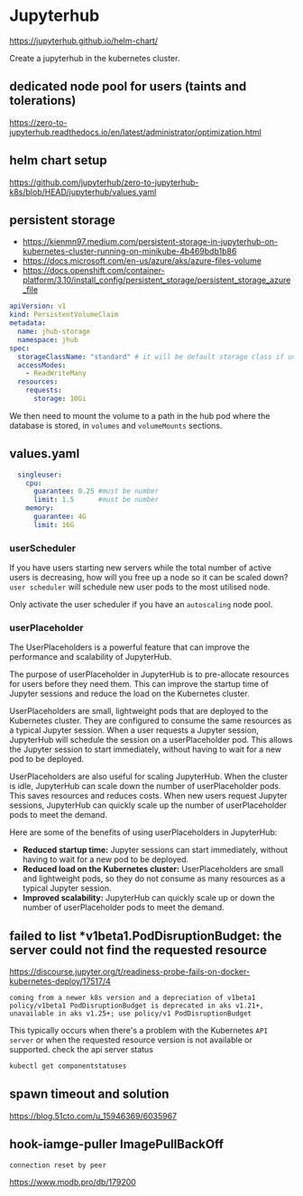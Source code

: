 # Jupyterhub

https://jupyterhub.github.io/helm-chart/

Create a jupyterhub in the kubernetes cluster.

## dedicated node pool for users (taints and tolerations)
https://zero-to-jupyterhub.readthedocs.io/en/latest/administrator/optimization.html

## helm chart setup
https://github.com/jupyterhub/zero-to-jupyterhub-k8s/blob/HEAD/jupyterhub/values.yaml

## persistent storage
- https://kienmn97.medium.com/persistent-storage-in-jupyterhub-on-kubernetes-cluster-running-on-minikube-4b469bdb1b86
- https://docs.microsoft.com/en-us/azure/aks/azure-files-volume
- https://docs.openshift.com/container-platform/3.10/install_config/persistent_storage/persistent_storage_azure_file
```yaml
apiVersion: v1
kind: PersistentVolumeClaim
metadata:
  name: jhub-storage
  namespace: jhub
spec:
  storageClassName: "standard" # it will be default storage class if unspecified.
  accessModes:
    - ReadWriteMany
  resources:
    requests:
      storage: 10Gi
```

We then need to mount the volume to a path in the hub pod where the database is stored, in `volumes` and `volumeMounts` sections.

## values.yaml
```yaml
  singleuser:
    cpu:
      guarantee: 0.25 #must be number
      limit: 1.5      #must be number
    memory:
      guarantee: 4G
      limit: 16G
```

### userScheduler 
If you have users starting new servers while the total number of active users is decreasing, how will you free up a node so it can be scaled down?
`user scheduler` will schedule new user pods to the most utilised node.

Only activate the user scheduler if you have an `autoscaling` node pool.

### userPlaceholder
The UserPlaceholders is a powerful feature that can improve the performance and scalability of JupyterHub.

The purpose of userPlaceholder in JupyterHub is to pre-allocate resources for users before they need them. This can improve the startup time of Jupyter sessions and reduce the load on the Kubernetes cluster.

UserPlaceholders are small, lightweight pods that are deployed to the Kubernetes cluster. They are configured to consume the same resources as a typical Jupyter session. When a user requests a Jupyter session, JupyterHub will schedule the session on a userPlaceholder pod. This allows the Jupyter session to start immediately, without having to wait for a new pod to be deployed.

UserPlaceholders are also useful for scaling JupyterHub. When the cluster is idle, JupyterHub can scale down the number of userPlaceholder pods. This saves resources and reduces costs. When new users request Jupyter sessions, JupyterHub can quickly scale up the number of userPlaceholder pods to meet the demand.

Here are some of the benefits of using userPlaceholders in JupyterHub:
- **Reduced startup time:** Jupyter sessions can start immediately, without having to wait for a new pod to be deployed.
- **Reduced load on the Kubernetes cluster:** UserPlaceholders are small and lightweight pods, so they do not consume as many resources as a typical Jupyter session.
- **Improved scalability:** JupyterHub can quickly scale up or down the number of userPlaceholder pods to meet the demand.

## failed to list *v1beta1.PodDisruptionBudget: the server could not find the requested resource
https://discourse.jupyter.org/t/readiness-probe-fails-on-docker-kubernetes-deploy/17517/4
```
coming from a newer k8s version and a depreciation of v1beta1
policy/v1beta1 PodDisruptionBudget is deprecated in aks v1.21+, unavailable in aks v1.25+; use policy/v1 PodDisruptionBudget
```
This typically occurs when there's a problem with the Kubernetes `API server` or when the requested resource version is not available or supported.
check the api server status
```sh
kubectl get componentstatuses
```

## spawn timeout and solution
https://blog.51cto.com/u_15946369/6035967

## hook-iamge-puller ImagePullBackOff
```
connection reset by peer
```
https://www.modb.pro/db/179200

